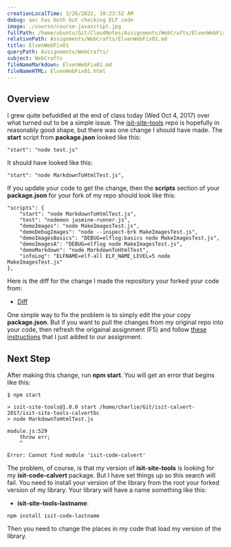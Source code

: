 ```yaml
---
creationLocalTime: 3/26/2022, 10:23:52 AM
debug: aec has both but checking ELF code
image: ./course/course-javascript.jpg
fullPath: /home/ubuntu/Git/CloudNotes/Assignments/WebCrafts/ElvenWebFix01.md
relativePath: Assignments/WebCrafts/ElvenWebFix01.md
title: ElvenWebFix01
queryPath: Assignments/WebCrafts/
subject: WebCrafts
fileNameMarkdown: ElvenWebFix01.md
fileNameHTML: ElvenWebFix01.html
---
```



<!-- toc -->
<!-- tocstop -->

## Overview

I grew quite befuddled at the end of class today (Wed Oct 4, 2017) over what turned out to be a simple issue. The [isit-site-tools][ist] repo is hopefully in reasonably good shape, but there was one change I should have made. The **start** script from **package.json** looked like this:

```
"start": "node test.js"
```

It should have looked like this:

```
"start": "node MarkdownToHtmlTest.js",
```

If you update your code to get the change, then the **scripts** section of your **package.json** for your fork of my repo should look like this:

```
"scripts": {
    "start": "node MarkdownToHtmlTest.js",
    "test": "nodemon jasmine-runner.js",
    "demoImages": "node MakeImagesTest.js",
    "demoDebugImages": "node --inspect-brk MakeImagesTest.js",
    "demoImagesBasics": "DEBUG=elflog:basics node MakeImagesTest.js",
    "demoImagesA": "DEBUG=elflog node MakeImagesTest.js",
    "demoMarkdown": "node MarkdownToHtmlTest",
    "infoLog": "ELFNAME=elf-all ELF_NAME_LEVEL=5 node MakeImagesTest.js"
},
```

Here is the diff for the change I made the repository your forked your code from:

- [Diff](https://github.com/charliecalvert/isit-site-tools/commit/0f2a0a400fd81f1fcbcb0655cd85f6caeca91507)

One simple way to fix the problem is to simply edit the your copy **package.json**. But if you want to pull the changes from my original repo into your code, then refresh the origainal assignment (F5) and follow [these instructions][thins] that I just added to our assignment.

[ist]: https://github.com/charliecalvert/isit-site-tools
[thins]: http://www.ccalvert.net/books/CloudNotes/Assignments/React/ElvenWebCraftsStarter.html#pull-changes-from-the-original-repository

## Next Step

After making this change, run **npm start**. You will get an error that begins like this:

```
$ npm start

> isit-site-tools@1.0.0 start /home/charlie/Git/isit-calvert-2017/isit-site-tools-calvertbc
> node MarkdownToHtmlTest.js

module.js:529
    throw err;
    ^

Error: Cannot find module 'isit-code-calvert'
```

The problem, of course, is that my version of **isit-site-tools** is looking for my **isit-code-calvert** package. But I have set things up so this search will fail. You need to install your version of the library from the root your forked version of my library. Your library will have a name something like this:

-  **isit-site-tools-lastname**:

```
npm install isit-code-lastname
```

Then you need to change the places in my code that load my version of the library.
